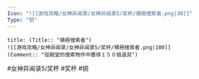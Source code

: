 ```yaml
---
Icon: "![[游戏攻略/女神异闻录/女神异闻录5/奖杯/積極搜索者.png|30]]"
Type: "铜"
---
```

```ad-common-bronze-trophy
title: (Title:: "積極搜索者")
![[游戏攻略/女神异闻录/女神异闻录5/奖杯/積極搜索者.png|100]]
(Comment:: "從殿堂的搜索物件中獲得１５０個道具")
```

#女神异闻录5/奖杯 #奖杯 #铜
